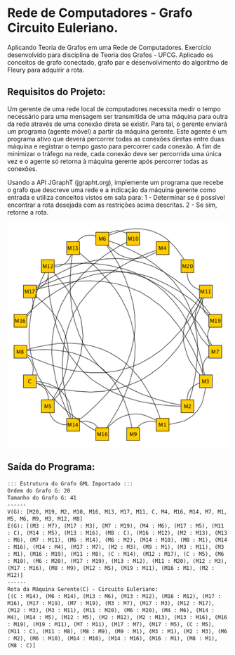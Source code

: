 # Rede de Computadores - Grafo Circuito Euleriano.
Aplicando Teoria de Grafos em uma Rede de Computadores. Exercício desenvolvido para disciplina de Teoria dos Grafos - UFCG.
Aplicado os conceitos de grafo conectado, grafo par e desenvolvimento do algoritmo de Fleury para adquirir a rota.

## Requisitos do Projeto:

Um gerente de uma rede local de computadores necessita medir o tempo necessário para uma mensagem ser transmitida de uma máquina para outra da rede através de uma conexão direta se existir. Para tal, o gerente enviará um programa (agente móvel) a partir da máquina gerente. Este agente é um programa ativo que deverá percorrer todas as conexões diretas entre duas máquina e registrar o tempo gasto para percorrer cada conexão. A fim de minimizar o tráfego na rede, cada conexão deve ser percorrida uma única vez e o agente só retorna à máquina gerente após percorrer todas as conexões.

Usando a API JGraphT (jgrapht.org), implemente um programa que recebe o grafo que descreve uma rede e a indicação da máquina gerente como entrada e utiliza conceitos vistos em sala para:
1 - Determinar se é possível encontrar a rota desejada com as restrições acima descritas.
2 - Se sim, retorne a rota.

![Grafo da Rede de Computadores](rede.png)


## Saída do Programa:
```
::: Estrutura do Grafo GML Importado :::
Ordem do Grafo G: 20
Tamanho do Grafo G: 41
------
V(G): [M20, M19, M2, M10, M16, M13, M17, M11, C, M4, M16, M14, M7, M1, M5, M6, M9, M3, M12, M8]
E(G): [(M3 : M7), (M17 : M3), (M7 : M19), (M4 : M6), (M17 : M5), (M11 : C), (M14 : M5), (M13 : M16), (M8 : C), (M16 : M12), (M2 : M13), (M13 : M6), (M7 : M11), (M6 : M14), (M6 : M2), (M14 : M10), (M8 : M1), (M14 : M16), (M14 : M4), (M17 : M7), (M2 : M3), (M9 : M1), (M3 : M11), (M3 : M1), (M16 : M19), (M11 : M8), (C : M14), (M12 : M17), (C : M5), (M6 : M10), (M6 : M20), (M17 : M19), (M13 : M12), (M11 : M20), (M12 : M3), (M17 : M16), (M8 : M9), (M12 : M5), (M19 : M11), (M16 : M1), (M2 : M12)]
------
Rota da Máquina Gerente(C) - Circuito Euleriano: 
[(C : M14), (M6 : M14), (M13 : M6), (M13 : M12), (M16 : M12), (M17 : M16), (M17 : M19), (M7 : M19), (M3 : M7), (M17 : M3), (M12 : M17), (M12 : M3), (M3 : M11), (M11 : M20), (M6 : M20), (M4 : M6), (M14 : M4), (M14 : M5), (M12 : M5), (M2 : M12), (M2 : M13), (M13 : M16), (M16 : M19), (M19 : M11), (M7 : M11), (M17 : M7), (M17 : M5), (C : M5), (M11 : C), (M11 : M8), (M8 : M9), (M9 : M1), (M3 : M1), (M2 : M3), (M6 : M2), (M6 : M10), (M14 : M10), (M14 : M16), (M16 : M1), (M8 : M1), (M8 : C)]
```

